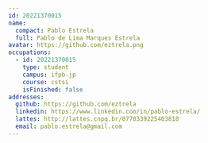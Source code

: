 ```yaml
---
id: 20221370015
name:
  compact: Pablo Estrela
  full: Pablo de Lima Marques Estrela
avatar: https://github.com/eztrela.png
occupations:
  - id: 20221370015
    type: student
    campus: ifpb-jp
    course: cstsi
    isFinished: false
addresses:
  github: https://github.com/eztrela
  linkedin: https://www.linkedin.com/in/pablo-estrela/
  lattes: http://lattes.cnpq.br/0770339225403818
  email: pablo.estrela@gmail.com
---
```

